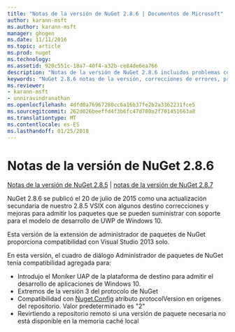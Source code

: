 ```yaml
---
title: "Notas de la versión de NuGet 2.8.6 | Documentos de Microsoft"
author: karann-msft
ms.author: karann-msft
manager: ghogen
ms.date: 11/11/2016
ms.topic: article
ms.prod: nuget
ms.technology: 
ms.assetid: 920c551c-18a7-40f4-a32b-ce84de6ea766
description: "Notas de la versión de NuGet 2.8.6 incluidos problemas conocidos, correcciones de errores, las funciones agregadas y dcr."
keywords: "NuGet 2.8.6 notas de la versión, correcciones de errores, problemas, conocidos agregan características, DCR"
ms.reviewer:
- karann-msft
- unniravindranathan
ms.openlocfilehash: 4dfd0a76967280cc6a16b37fe2b2a3362231fce5
ms.sourcegitcommit: 262d026beeffd4f3b6fc47d780a2f701451663a8
ms.translationtype: MT
ms.contentlocale: es-ES
ms.lasthandoff: 01/25/2018
---
```

# <a name="nuget-286-release-notes"></a>Notas de la versión de NuGet 2.8.6

[Notas de la versión de NuGet 2.8.5](../release-notes/nuget-2.8.5.md) | [notas de la versión de NuGet 2.8.7](../release-notes/nuget-2.8.7.md)

NuGet 2.8.6 se publicó el 20 de julio de 2015 como una actualización secundaria de nuestro 2.8.5 VSIX con algunos destino correcciones y mejoras para admitir los paquetes que se pueden suministrar con soporte para el modelo de desarrollo de UWP de Windows 10.

Esta versión de la extensión de administrador de paquetes de NuGet proporciona compatibilidad con Visual Studio 2013 solo.

En esta versión, el cuadro de diálogo Administrador de paquetes de NuGet tenía compatibilidad agregada para:

* Introdujo el Moniker UAP de la plataforma de destino para admitir el desarrollo de aplicaciones de Windows 10.
* Extremos de la versión 3 del protocolo de NuGet
* Compatibilidad con [Nuget.Config](../consume-packages/configuring-nuget-behavior.md) atributo protocolVersion en orígenes del repositorio. Valor predeterminado es "2"
* Revirtiendo a repositorio remoto si una versión de paquete necesaria no está disponible en la memoria caché local